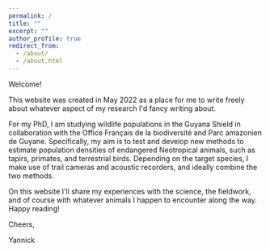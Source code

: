 ```yaml
---
permalink: /
title: ""
excerpt: ""
author_profile: true
redirect_from: 
  - /about/
  - /about.html
---
```


Welcome! 




This website was created in May 2022 as a place for me to write freely about whatever aspect of my research I'd fancy writing about. 

For my PhD, I am studying wildlife populations in the Guyana Shield in collaboration with the Office Français de la biodiversité and Parc amazonien de Guyane. Specifically, my aim is to test and develop new methods to estimate population densities of endangered Neotropical animals, such as tapirs, primates, and terrestrial birds. Depending on the target species, I make use of  trail cameras and acoustic recorders, and ideally combine the two methods.  

On this website I'll share my experiences with the science, the fieldwork, and of course with whatever animals I happen to encounter along the way. Happy reading!

Cheers,

Yannick
